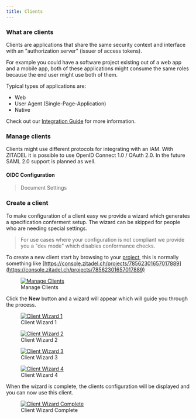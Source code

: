 ```yaml
---
title: Clients
---
```


### What are clients

Clients are applications that share the same security context and interface with an "authorization server" (issuer of access tokens).

For example you could have a software project existing out of a web app and a mobile app, both of these applications might consume the same roles because the end user might use both of them.

Typical types of applications are: 
* Web
* User Agent (Single-Page-Application)
* Native

Check out our [Integration Guide](quickstarts#Overview) for more information.

### Manage clients

Clients might use different protocols for integrating with an IAM. With ZITADEL it is possible to use OpenID Connect 1.0 / OAuth 2.0. In the future SAML 2.0 support is planned as well.

#### OIDC Configuration

> Document Settings

### Create a client

To make configuration of a client easy we provide a wizard which generates a specification conferment setup.
The wizard can be skipped for people who are needing special settings.

> For use cases where your configuration is not compliant we provide you a "dev mode" which disables conformance checks.

To create a new client start by browsing to your [project](administrate#Projects), this is normally something like [https://console.zitadel.ch/projects/78562301657017889](https://console.zitadel.ch/projects/78562301657017889)

<div class="zitadel-gallery" itemscope itemtype="http://schema.org/ImageGallery">
    <figure itemprop="associatedMedia" itemscope itemtype="http://schema.org/ImageObject">
        <a href="img/console_projects_my_first_project.png" itemprop="contentUrl" data-size="1920x1080">
            <img src="img/console_projects_my_first_project.png" itemprop="thumbnail" alt="Manage Clients" />
        </a>
        <figcaption itemprop="caption description">Manage Clients</figcaption>
    </figure>
</div>

Click the **New** button and a wizard will appear which will guide you through the process.

<div class="zitadel-gallery" itemscope itemtype="http://schema.org/ImageGallery">
    <figure itemprop="associatedMedia" itemscope itemtype="http://schema.org/ImageObject">
        <a href="img/console_clients_my_first_spa_wizard_1.png" itemprop="contentUrl" data-size="1920x1080">
            <img src="img/console_clients_my_first_spa_wizard_1.png" itemprop="thumbnail" alt="Client Wizard 1" />
        </a>
        <figcaption itemprop="caption description">Client Wizard 1</figcaption>
    </figure>
    <figure itemprop="associatedMedia" itemscope itemtype="http://schema.org/ImageObject">
        <a href="img/console_clients_my_first_spa_wizard_2.png" itemprop="contentUrl" data-size="1920x1080">
            <img src="img/console_clients_my_first_spa_wizard_2.png" itemprop="thumbnail" alt="Client Wizard 2" />
        </a>
        <figcaption itemprop="caption description">Client Wizard 2</figcaption>
    </figure>
    <figure itemprop="associatedMedia" itemscope itemtype="http://schema.org/ImageObject">
        <a href="img/console_clients_my_first_spa_wizard_3.png" itemprop="contentUrl" data-size="1920x1080">
            <img src="img/console_clients_my_first_spa_wizard_3.png" itemprop="thumbnail" alt="Client Wizard 3" />
        </a>
        <figcaption itemprop="caption description">Client Wizard 3</figcaption>
    </figure>
    <figure itemprop="associatedMedia" itemscope itemtype="http://schema.org/ImageObject">
        <a href="img/console_clients_my_first_spa_wizard_4.png" itemprop="contentUrl" data-size="1920x1080">
            <img src="img/console_clients_my_first_spa_wizard_4.png" itemprop="thumbnail" alt="Client Wizard 4" />
        </a>
        <figcaption itemprop="caption description">Client Wizard 4</figcaption>
    </figure>
</div>

When the wizard is complete, the clients configuration will be displayed and you can now use this client.

<div class="zitadel-gallery" itemscope itemtype="http://schema.org/ImageGallery">
    <figure itemprop="associatedMedia" itemscope itemtype="http://schema.org/ImageObject">
        <a href="img/console_clients_my_first_spa_config.png" itemprop="contentUrl" data-size="1920x1080">
            <img src="img/console_clients_my_first_spa_config.png" itemprop="thumbnail" alt="Client Wizard Complete" />
        </a>
        <figcaption itemprop="caption description">Client Wizard Complete</figcaption>
    </figure>
</div>
